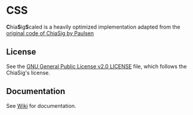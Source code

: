 # CSS
**C**hia**S**ig**S**caled is a heavily optimized implementation adapted from the [original code of ChiaSig by Paulsen](http://folk.uio.no/jonaspau/chiasig/)

## License
See the [GNU General Public License v2.0 LICENSE](LICENSE) file, which follows the ChiaSig's license.

## Documentation
See [Wiki](https://github.com/cheehongsg/ChiaSigScaled/wiki) for documentation.
